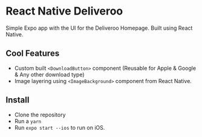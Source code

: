 # React Native Deliveroo

Simple Expo app with the UI for the Deliveroo Homepage. Built using React Native.

## Cool Features

- Custom built `<DownloadButton>` component (Reusable for Apple & Google & Any other download type)
- Image layering using `<ImageBackground>` component from React Native.

## Install

- Clone the repository
- Run a `yarn`
- Run `expo start --ios` to run on iOS.
